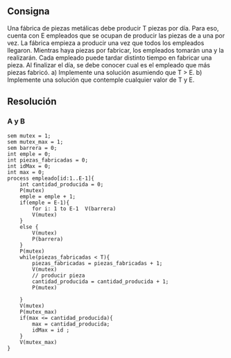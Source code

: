 ## Consigna

Una fábrica de piezas metálicas debe producir T piezas por día. Para eso, cuenta con E
empleados que se ocupan de producir las piezas de a una por vez. La fábrica empieza a
producir una vez que todos los empleados llegaron. Mientras haya piezas por fabricar, los
empleados tomarán una y la realizarán. Cada empleado puede tardar distinto tiempo en
fabricar una pieza. Al finalizar el día, se debe conocer cual es el empleado que más piezas
fabricó.
a) Implemente una solución asumiendo que T > E.
b) Implemente una solución que contemple cualquier valor de T y E.

## Resolución

### A y B 
```
sem mutex = 1;
sem mutex_max = 1;
sem barrera = 0;
int emple = 0;
int piezas_fabricadas = 0;
int idMax = 0;
int max = 0;
process empleado[id:1..E-1]{
    int cantidad_producida = 0;
    P(mutex)
    emple = emple + 1;
    if(emple = E-1){
        for i: 1 to E-1  V(barrera)
        V(mutex)
    }
    else {
        V(mutex)
        P(barrera)
    }
    P(mutex)
    while(piezas_fabricadas < T){
        piezas_fabricadas = piezas_fabricadas + 1;
        V(mutex)
        // producir pieza
        cantidad_producida = cantidad_producida + 1;
        P(mutex)
        
    }
    V(mutex)
    P(mutex_max)
    if(max <= cantidad_producida){
        max = cantidad_producida;
        idMax = id ;
    }
    V(mutex_max)
}
```